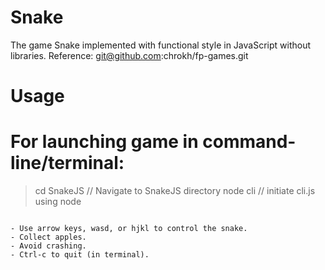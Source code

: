 # Snake

The game Snake implemented with functional style in JavaScript without libraries.
Reference: git@github.com:chrokh/fp-games.git

# Usage

# For launching game in command-line/terminal:
> cd SnakeJS // Navigate to SnakeJS directory
> node cli // initiate cli.js using node
```

- Use arrow keys, wasd, or hjkl to control the snake.
- Collect apples.
- Avoid crashing.
- Ctrl-c to quit (in terminal).
